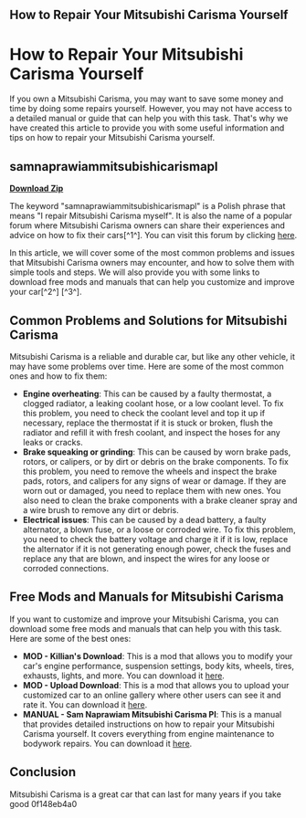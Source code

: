 ## How to Repair Your Mitsubishi Carisma Yourself

  
# How to Repair Your Mitsubishi Carisma Yourself
 
If you own a Mitsubishi Carisma, you may want to save some money and time by doing some repairs yourself. However, you may not have access to a detailed manual or guide that can help you with this task. That's why we have created this article to provide you with some useful information and tips on how to repair your Mitsubishi Carisma yourself.
 
## samnaprawiammitsubishicarismapl


[**Download Zip**](https://www.google.com/url?q=https%3A%2F%2Furlca.com%2F2tKVcw&sa=D&sntz=1&usg=AOvVaw00DGTSILIXPLZcyolHkdce)

 
The keyword "samnaprawiammitsubishicarismapl" is a Polish phrase that means "I repair Mitsubishi Carisma myself". It is also the name of a popular forum where Mitsubishi Carisma owners can share their experiences and advice on how to fix their cars[^1^]. You can visit this forum by clicking [here](https://geags.com/2t9tu4).
 
In this article, we will cover some of the most common problems and issues that Mitsubishi Carisma owners may encounter, and how to solve them with simple tools and steps. We will also provide you with some links to download free mods and manuals that can help you customize and improve your car[^2^] [^3^].
 
## Common Problems and Solutions for Mitsubishi Carisma
 
Mitsubishi Carisma is a reliable and durable car, but like any other vehicle, it may have some problems over time. Here are some of the most common ones and how to fix them:
 
- **Engine overheating**: This can be caused by a faulty thermostat, a clogged radiator, a leaking coolant hose, or a low coolant level. To fix this problem, you need to check the coolant level and top it up if necessary, replace the thermostat if it is stuck or broken, flush the radiator and refill it with fresh coolant, and inspect the hoses for any leaks or cracks.
- **Brake squeaking or grinding**: This can be caused by worn brake pads, rotors, or calipers, or by dirt or debris on the brake components. To fix this problem, you need to remove the wheels and inspect the brake pads, rotors, and calipers for any signs of wear or damage. If they are worn out or damaged, you need to replace them with new ones. You also need to clean the brake components with a brake cleaner spray and a wire brush to remove any dirt or debris.
- **Electrical issues**: This can be caused by a dead battery, a faulty alternator, a blown fuse, or a loose or corroded wire. To fix this problem, you need to check the battery voltage and charge it if it is low, replace the alternator if it is not generating enough power, check the fuses and replace any that are blown, and inspect the wires for any loose or corroded connections.

## Free Mods and Manuals for Mitsubishi Carisma
 
If you want to customize and improve your Mitsubishi Carisma, you can download some free mods and manuals that can help you with this task. Here are some of the best ones:

- **MOD - Killian's Download**: This is a mod that allows you to modify your car's engine performance, suspension settings, body kits, wheels, tires, exhausts, lights, and more. You can download it [here](https://asaltlamp.com/wp-content/uploads/2022/07/samnaprawiammitsubishicarismapl.pdf).
- **MOD - Upload Download**: This is a mod that allows you to upload your customized car to an online gallery where other users can see it and rate it. You can download it [here](https://tlniurl.com/2tafEb).
- **MANUAL - Sam Naprawiam Mitsubishi Carisma Pl**: This is a manual that provides detailed instructions on how to repair your Mitsubishi Carisma yourself. It covers everything from engine maintenance to bodywork repairs. You can download it [here](https://geags.com/2t9tu4).

## Conclusion
 
Mitsubishi Carisma is a great car that can last for many years if you take good
 0f148eb4a0
